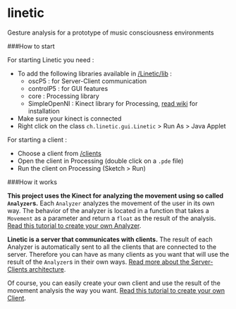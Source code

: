 linetic
=======
Gesture analysis for a prototype of music consciousness environments

###How to start

For starting Linetic you need :

 - To add the following libraries available in [/Linetic/lib][Linetic Lib] :
	 - oscP5 : for Server-Client communication
	 - controlP5 : for GUI features
	 - core : Processing library
	 - SimpleOpenNI : Kinect library for Processing, [read wiki][Wiki SimpleOpenNI] for installation
 - Make sure your kinect is connected
 - Right click on the class `ch.linetic.gui.Linetic` > Run As > Java Applet

For starting a client : 

 - Choose a client from [/clients][Clients Folder]
 - Open the client in Processing (double click on a `.pde` file)
 - Run the client on Processing (Sketch > Run)

###How it works

**This project uses the Kinect for analyzing the movement using so called `Analyzer`s.**
Each `Analyzer` analyzes the movement of the user in its own way. The behavior of the analyzer is located in a function that takes a `Movement` as a parameter and return a `float` as the result of the analysis.
[Read this tutorial to create your own Analyzer][Create Analyzer].

**Linetic is a server that communicates with clients.**
The result of each Analyzer is automatically sent to all the clients that are connected to the server. Therefore you can have as many clients as you want that will use the result of the `Analyzer`s in their own ways.
[Read more about the Server-Clients architecture][Server/Client].

Of course, you can easily create your own client and use the result of the movement analysis the way you want.
[Read this tutorial to create your own Client][Create Client].

[Linetic Lib]: /Linetic/lib
[Wiki SimpleOpenNI]: https://code.google.com/p/simple-openni/wiki/IDE "Importing SimpleOpenNi"
[Clients Folder]: /clients

[Create Analyzer]: /doc/create_analyzer.md "Create your own Analyzer" 
[Server/Client]: /doc/server_client.md "Server-Client Architecture"
[Create Client]: /doc/create_client.md "Create your own Client" 
